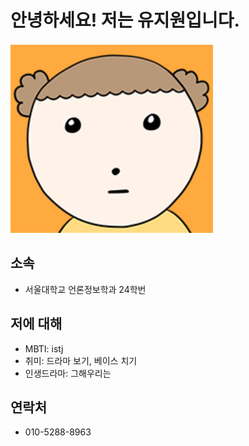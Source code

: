# 안녕하세요! 저는 유지원입니다.

![프로필사진](img_jdnjsy/maru.png)

##  소속
- 서울대학교 언론정보학과 24학번

## 저에 대해
- MBTI: istj
- 취미: 드라마 보기, 베이스 치기
- 인생드라마: 그해우리는

## 연락처
- 010-5288-8963